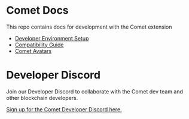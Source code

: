 # Comet Docs

This repo contains docs for development with the Comet extension

- [Developer Environment Setup](./DEV_ENV.md)
- [Compatibility Guide](./COMPATIBILITY_GUIDE.md)
- [Comet Avatars](./COMET_AVATARS.md)

# Developer Discord
Join our Developer Discord to collaborate with the Comet dev team and other blockchain developers.

[Sign up for the Comet Developer Discord here.](https://goo.gl/forms/d9QYMmrzp1GLRRwt2)
